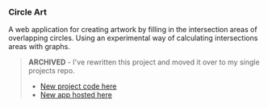 ### Circle Art

A web application for creating artwork by filling in the intersection areas of overlapping circles. Using an experimental way of calculating intersections areas with graphs.

> **ARCHIVED** - I've rewritten this project and moved it over to my single projects repo.
>
> - [New project code here](https://github.com/HHogg/hogg.io/tree/master/src/components/Projects/-CircleArt)
> - [New app hosted here](https://hogg.io/projects/circle-art)
